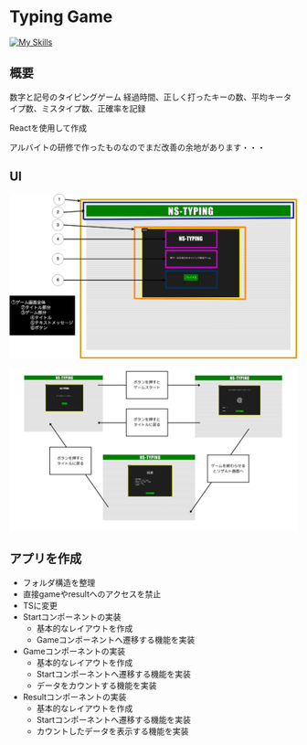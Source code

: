# Typing Game

[![My Skills](https://skillicons.dev/icons?i=js,ts,react,yarn,css,vscode)](https://skillicons.dev)

## 概要
数字と記号のタイピングゲーム
経過時間、正しく打ったキーの数、平均キータイプ数、ミスタイプ数、正確率を記録

Reactを使用して作成

アルバイトの研修で作ったものなのでまだ改善の余地があります・・・

## UI
![画面遷移図](./UI/コンポーネント.png)

![コンポーネント](./UI/画面遷移図.png)

## アプリを作成
- フォルダ構造を整理
- 直接gameやresultへのアクセスを禁止
- TSに変更
- Startコンポーネントの実装
    - 基本的なレイアウトを作成
    - Gameコンポーネントへ遷移する機能を実装
- Gameコンポーネントの実装
    - 基本的なレイアウトを作成
    - Startコンポーネントへ遷移する機能を実装
    - データをカウントする機能を実装
- Resultコンポーネントの実装
    - 基本的なレイアウトを作成
    - Startコンポーネントへ遷移する機能を実装
    - カウントしたデータを表示する機能を実装